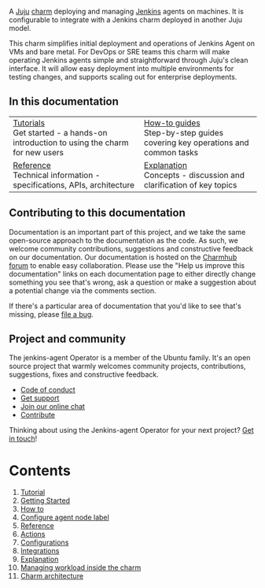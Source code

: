 A [Juju](https://juju.is/) [charm](https://documentation.ubuntu.com/juju/3.6/reference/charm/) deploying and managing [Jenkins](https://www.jenkins.io/) agents on machines. It is configurable to integrate with a Jenkins charm deployed in another Juju model.

This charm simplifies initial deployment and operations of Jenkins Agent on VMs and bare metal. For DevOps or SRE teams this charm will make operating Jenkins agents simple and straightforward through Juju's clean interface. It will allow easy deployment into multiple environments for testing changes, and supports scaling out for enterprise deployments.

## In this documentation

| | |
|--|--|
|  [Tutorials](https://charmhub.io/jenkins-agent/docs/tutorial-getting-started)</br>  Get started - a hands-on introduction to using the charm for new users </br> |  [How-to guides](https://charmhub.io/jenkins-agent/docs/how-to-configure-agent-node-label) </br> Step-by-step guides covering key operations and common tasks |
| [Reference](https://charmhub.io/jenkins-agent/docs/reference-actions) </br> Technical information - specifications, APIs, architecture | [Explanation](https://charmhub.io/jenkins-agent/docs/explanation-workload) </br> Concepts - discussion and clarification of key topics  |

## Contributing to this documentation

Documentation is an important part of this project, and we take the same open-source approach to the documentation as 
the code. As such, we welcome community contributions, suggestions and constructive feedback on our documentation. 
Our documentation is hosted on the [Charmhub forum](https://discourse.charmhub.io/) 
to enable easy collaboration. Please use the "Help us improve this documentation" links on each documentation page to 
either directly change something you see that's wrong, ask a question or make a suggestion about a potential change via 
the comments section.

If there's a particular area of documentation that you'd like to see that's missing, please 
[file a bug](https://github.com/canonical/jenkins-agent-operator/issues).

## Project and community

The jenkins-agent Operator is a member of the Ubuntu family. It's an open source project that warmly welcomes community projects, contributions, suggestions, fixes and constructive feedback.

- [Code of conduct](https://ubuntu.com/community/code-of-conduct)
- [Get support](https://discourse.charmhub.io/)
- [Join our online chat](https://app.element.io/#/room/#charmhub-charmdev:ubuntu.com)
- [Contribute](https://github.com/canonical/jenkins-agent-operator/blob/3e451213530aba783b892d231ce0f783a22ec303/CONTRIBUTING.md)

Thinking about using the Jenkins-agent Operator for your next project? [Get in touch](https://app.element.io/#/room/#charmhub-charmdev:ubuntu.com)!

# Contents

1. [Tutorial](tutorial)
  1. [Getting Started](tutorial/getting-started.md)
1. [How to](how-to)
  1. [Configure agent node label](how-to/configure-agent-node-label.md)
1. [Reference](reference)
  1. [Actions](reference/actions.md)
  1. [Configurations](reference/configurations.md)
  1. [Integrations](reference/integrations.md)
1. [Explanation](explanation)
  1. [Managing workload inside the charm](explanation/workload.md)
  1. [Charm architecture](explanation/charm-architecture.md)